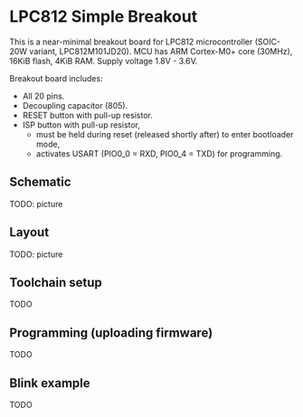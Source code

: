 # LPC812 Simple Breakout

This is a near-minimal breakout board for LPC812 microcontroller (SOIC-20W variant, LPC812M101JD20).
MCU has ARM Cortex-M0+ core (30MHz), 16KiB flash, 4KiB RAM. Supply voltage 1.8V - 3.6V.

Breakout board includes:
* All 20 pins.
* Decoupling capacitor (805).
* RESET button with pull-up resistor.
* ISP button with pull-up resistor,
  * must be held during reset (released shortly after) to enter bootloader mode,
  * activates USART (PIO0_0 = RXD, PIO0_4 = TXD) for programming.

## Schematic 

TODO: picture

## Layout

TODO: picture

## Toolchain setup

TODO

## Programming (uploading firmware)

TODO

## Blink example

TODO
